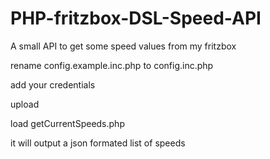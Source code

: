 # PHP-fritzbox-DSL-Speed-API
A small API to get some speed values from my fritzbox

rename config.example.inc.php to config.inc.php

add your credentials

upload

load getCurrentSpeeds.php

it will output a json formated list of speeds
